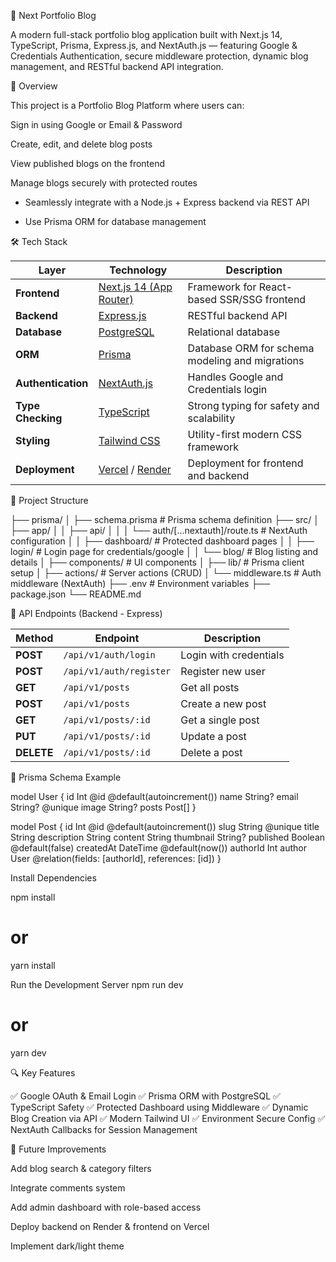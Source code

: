 🚀 Next Portfolio Blog

A modern full-stack portfolio blog application built with Next.js 14, TypeScript, Prisma, Express.js, and NextAuth.js — featuring Google & Credentials Authentication, secure middleware protection, dynamic blog management, and RESTful backend API integration.

🧠 Overview

This project is a Portfolio Blog Platform where users can:

Sign in using Google or Email & Password

Create, edit, and delete blog posts

View published blogs on the frontend

Manage blogs securely with protected routes

 * Seamlessly integrate with a Node.js + Express backend via REST API

* Use Prisma ORM for database management


🛠️ Tech Stack

| Layer              | Technology                                                    | Description                                     |
| ------------------ | ------------------------------------------------------------- | ----------------------------------------------- |
| **Frontend**       | [Next.js 14 (App Router)](https://nextjs.org/docs)            | Framework for React-based SSR/SSG frontend      |
| **Backend**        | [Express.js](https://expressjs.com/)                          | RESTful backend API                             |
| **Database**       | [PostgreSQL](https://www.postgresql.org/)                     | Relational database                             |
| **ORM**            | [Prisma](https://www.prisma.io/)                              | Database ORM for schema modeling and migrations |
| **Authentication** | [NextAuth.js](https://next-auth.js.org/)                      | Handles Google and Credentials login            |
| **Type Checking**  | [TypeScript](https://www.typescriptlang.org/)                 | Strong typing for safety and scalability        |
| **Styling**        | [Tailwind CSS](https://tailwindcss.com/)                      | Utility-first modern CSS framework              |
| **Deployment**     | [Vercel](https://vercel.com/) / [Render](https://render.com/) | Deployment for frontend and backend             |

📁 Project Structure


├── prisma/
│   ├── schema.prisma        # Prisma schema definition
├── src/
│   ├── app/
│   │   ├── api/
│   │   │   └── auth/[...nextauth]/route.ts # NextAuth configuration
│   │   ├── dashboard/       # Protected dashboard pages
│   │   ├── login/           # Login page for credentials/google
│   │   └── blog/            # Blog listing and details
│   ├── components/          # UI components
│   ├── lib/                 # Prisma client setup
│   ├── actions/             # Server actions (CRUD)
│   └── middleware.ts        # Auth middleware (NextAuth)
├── .env                     # Environment variables
├── package.json
└── README.md

🧩 API Endpoints (Backend - Express)

| Method     | Endpoint                | Description            |
| ---------- | ----------------------- | ---------------------- |
| **POST**   | `/api/v1/auth/login`    | Login with credentials |
| **POST**   | `/api/v1/auth/register` | Register new user      |
| **GET**    | `/api/v1/posts`         | Get all posts          |
| **POST**   | `/api/v1/posts`         | Create a new post      |
| **GET**    | `/api/v1/posts/:id`     | Get a single post      |
| **PUT**    | `/api/v1/posts/:id`     | Update a post          |
| **DELETE** | `/api/v1/posts/:id`     | Delete a post          |



🧱 Prisma Schema Example

model User {
  id        Int      @id @default(autoincrement())
  name      String?
  email     String?  @unique
  image     String?
  posts     Post[]
}

model Post {
  id          Int      @id @default(autoincrement())
  slug        String   @unique
  title       String
  description String
  content     String
  thumbnail   String?
  published   Boolean  @default(false)
  createdAt   DateTime @default(now())
  authorId    Int
  author      User     @relation(fields: [authorId], references: [id])
}

 Install Dependencies

npm install
# or
yarn install

 Run the Development Server
npm run dev
# or
yarn dev



🔍 Key Features

✅ Google OAuth & Email Login
✅ Prisma ORM with PostgreSQL
✅ TypeScript Safety
✅ Protected Dashboard using Middleware
✅ Dynamic Blog Creation via API
✅ Modern Tailwind UI
✅ Environment Secure Config
✅ NextAuth Callbacks for Session Management

🧩 Future Improvements

 Add blog search & category filters

 Integrate comments system

 Add admin dashboard with role-based access

 Deploy backend on Render & frontend on Vercel

 Implement dark/light theme